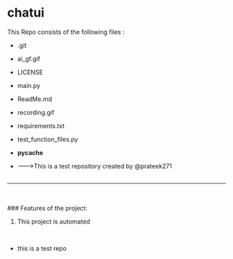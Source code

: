 # chatui
This Repo consists of the following files :
- .git
- ai_gf.gif
- LICENSE
- main.py
- ReadMe.md
- recording.gif
- requirements.txt
- test_function_files.py
- __pycache__




- --->This is a test repository created by @prateek271
<br><br>
---
<br><br>###	Features of the project:
<br>
1. This project is automated
<br>


- this is a test repo